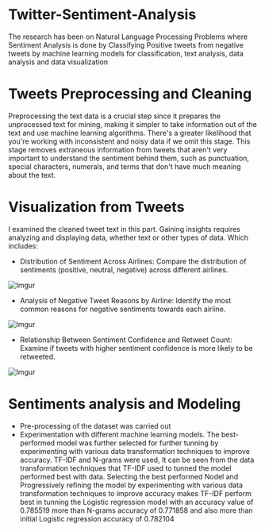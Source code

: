 # Twitter-Sentiment-Analysis
The research has been on Natural Language Processing Problems where Sentiment Analysis is done by Classifying Positive tweets from negative tweets by machine learning models for classification, text analysis, data analysis and data visualization
# Tweets Preprocessing and Cleaning
Preprocessing the text data is a crucial step since it prepares the unprocessed text for mining, making it simpler to take information out of the text and use machine learning algorithms. There's a greater likelihood that you're working with inconsistent and noisy data if we omit this stage. This stage removes extraneous information from tweets that aren't very important to understand the sentiment behind them, such as punctuation, special characters, numerals, and terms that don't have much meaning about the text.
# Visualization from Tweets
I examined the cleaned tweet text in this part. Gaining insights requires analyzing and displaying data, whether text or other types of data.  Which includes: 
- Distribution of Sentiment Across Airlines: Compare the distribution of sentiments (positive, neutral,
negative) across different airlines.

![Imgur](https://imgur.com/RWJx93D.png)

- Analysis of Negative Tweet Reasons by Airline: Identify the most common reasons for negative
sentiments towards each airline.

![Imgur](https://imgur.com/TDpmKVk.png)

- Relationship Between Sentiment Confidence and Retweet Count: Examine if tweets with higher
sentiment confidence is more likely to be retweeted.

![Imgur](https://imgur.com/216HbMr.png)


# Sentiments analysis and Modeling
- Pre-processing of the dataset was carried out 
- Experimentation with different machine learning models. The best-performed model was further selected for further tunning by experimenting with various data
transformation techniques to improve accuracy. TF-IDF and N-grams were used, It can be seen from the data transformation techniques that TF-IDF used to tunned the model performed best with data. Selecting the best performed Nodel and Progressively refining the model by experimenting with various data transformation techniques to improve accuracy makes TF-IDF perform best in tunning the Logistic regression model with an accuracy value of 0.785519 more than N-grams accuracy of 0.771858 and also more than initial Logistic regression accuracy of 0.782104
